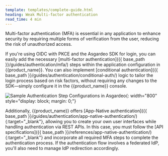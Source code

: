 ```yaml
---
template: templates/complete-guide.html
heading: Weak Multi-factor authentication
read_time: 4 min
---
```


Multi-factor authentication (MFA) is essential in any application to enhance security by requiring multiple forms of verification from the user, reducing the risk of unauthorized access.


If you're using OIDC with PKCE and the Asgardeo SDK for login, you can easily add the necessary [multi-factor authentication]({{ base_path }}/guides/authentication/mfa/) steps within the application configuration in {{product_name}}. You can also implement [conditional authentication]({{ base_path }}/guides/authentication/conditional-auth/) logic to tailor the login process based on risk factors, without requiring any changes to the SDK—simply configure it in the {{product_name}} console.

![Sample Authentication Step Configurations in Asgardeo]({{base_path}}/complete-guides/fesecurity/assets/img/image10.png){: width="800" style="display: block; margin: 0;"}



Additionally, {{product_name}} offers [App-Native authentication]({{ base_path }}/guides/authentication/app-native-authentication/){:target="_blank"}, allowing you to create your own user interfaces while handling authentication via REST APIs. In this case, you must follow the [API specifications]({{ base_path }}/references/app-native-authentication/){:target="_blank"} and incorporate all required MFA steps to complete the authentication process. If the authentication flow involves a federated IdP, you'll also need to manage IdP redirection accordingly.


